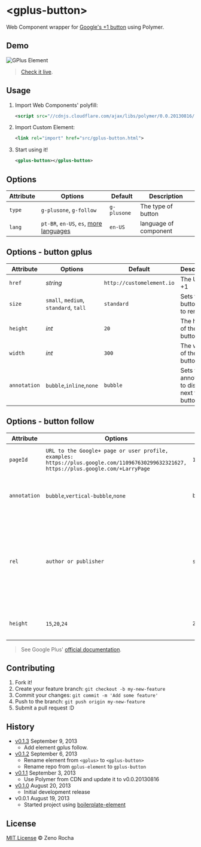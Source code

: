 # &lt;gplus-button&gt;

Web Component wrapper for [Google's +1 button](https://developers.google.com/+/web/+1button/) using Polymer.

## Demo

![GPlus Element](http://zno.io/Qvag/gplus-element.png)

> [Check it live](http://zenorocha.github.io/gplus-button).

## Usage

1. Import Web Components' polyfill:

	```xml
	<script src="//cdnjs.cloudflare.com/ajax/libs/polymer/0.0.20130816/polymer.min.js"></script>
	```

2. Import Custom Element:

	```xml
	<link rel="import" href="src/gplus-button.html">
	```

3. Start using it!

	```xml
	<gplus-button></gplus-button>
	```

## Options

Attribute    | Options                               | Default             		 | Description
---          | ---                                   | ---                 		 | ---
`type`       | `g-plusone`, `g-follow`               | `g-plusone`               | The type of button
`lang`    | `pt-BR`, `en-US`, `es`, [more languages](https://developers.google.com/+/web/+1button/#available-languages)              | `en-US`                            | language of component


## Options - button gplus

Attribute    | Options                               | Default             		 | Description
---          | ---                                   | ---                 		 | ---
`href`       | *string*                              | `http://customelement.io` | The URL to +1
`size`       | `small`, `medium`, `standard`, `tall` | `standard`          		 | Sets the +1 button size to render
`height`     | *int*                                 | `20`               		 | The height of the button
`width`      | *int*                                 | `300`               		 | The width of the button
`annotation`  | `bubble`,`inline`,`none`             | `bubble`                  | Sets the annotation to display next to the button.


## Options - button follow

Attribute    | Options                               | Default             		 | Description
---          | ---                                   | ---                 		 | ---
`pageId`      | `URL to the Google+ page or user profile, examples: https://plus.google.com/110967630299632321627, https://plus.google.com/+LarryPage`  | `109325404047497404656`            | URL to the Google+ page or user profile
`annotation`  | `bubble`,`vertical-bubble`,`none`   | `bubble`                           | Sets the annotation to display next to the button.
`rel`         | `author or publisher`               | `string empty`                     | Describes the relationship of the entity defined at the href location to the page the badge is embedded.
`height`      | `15`,`20`,`24`                      | `20`                               | The pixel height of the button to render.


> See Google Plus' [official documentation](https://developers.google.com/+/web/+1button/).

## Contributing

1. Fork it!
2. Create your feature branch: `git checkout -b my-new-feature`
3. Commit your changes: `git commit -m 'Add some feature'`
4. Push to the branch: `git push origin my-new-feature`
5. Submit a pull request :D

## History

* [v0.1.3](https://github.com/zenorocha/gplus-button/releases/tag/0.1.3) September 9, 2013
	* Add element gplus follow.
* [v0.1.2](https://github.com/zenorocha/gplus-button/releases/tag/0.1.2) September 6, 2013
	* Rename element from `<gplus>` to `<gplus-button>`
	* Rename repo from `gplus-element` to `gplus-button`
* [v0.1.1](https://github.com/zenorocha/gplus-button/releases/tag/0.1.1) September 3, 2013
	* Use Polymer from CDN and update it to v0.0.20130816
* [v0.1.0](https://github.com/zenorocha/gplus-button/releases/tag/0.1.0) August 20, 2013
	* Initial development release
* v0.0.1 August 19, 2013
	* Started project using [boilerplate-element](https://github.com/customelements/boilerplate-element)

## License

[MIT License](http://zenorocha.mit-license.org/) © Zeno Rocha